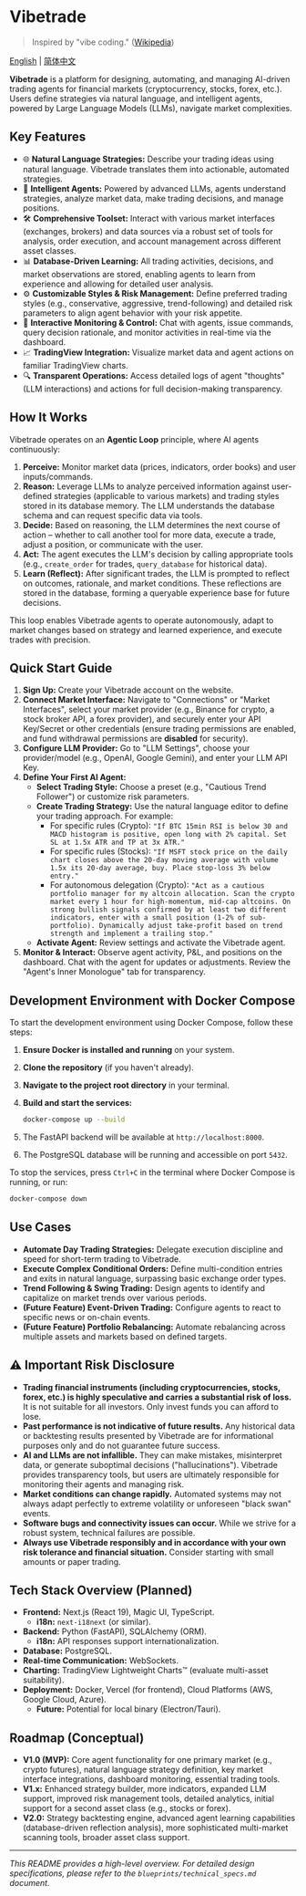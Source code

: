 # Vibetrade

> Inspired by "vibe coding." ([Wikipedia](https://en.wikipedia.org/wiki/Vibe_coding))

[English](./README.md) | [简体中文](./README.zh-CN.md)

**Vibetrade** is a platform for designing, automating, and managing AI-driven trading agents for financial markets (cryptocurrency, stocks, forex, etc.). Users define strategies via natural language, and intelligent agents, powered by Large Language Models (LLMs), navigate market complexities.

## Key Features

* 🌐 **Natural Language Strategies:** Describe your trading ideas using natural language. Vibetrade translates them into actionable, automated strategies.
* 🤖 **Intelligent Agents:** Powered by advanced LLMs, agents understand strategies, analyze market data, make trading decisions, and manage positions.
* 🛠️ **Comprehensive Toolset:** Interact with various market interfaces (exchanges, brokers) and data sources via a robust set of tools for analysis, order execution, and account management across different asset classes.
* 📊 **Database-Driven Learning:** All trading activities, decisions, and market observations are stored, enabling agents to learn from experience and allowing for detailed user analysis.
* ⚙️ **Customizable Styles & Risk Management:** Define preferred trading styles (e.g., conservative, aggressive, trend-following) and detailed risk parameters to align agent behavior with your risk appetite.
* 💬 **Interactive Monitoring & Control:** Chat with agents, issue commands, query decision rationale, and monitor activities in real-time via the dashboard.
* 📈 **TradingView Integration:** Visualize market data and agent actions on familiar TradingView charts.
* 🔍 **Transparent Operations:** Access detailed logs of agent "thoughts" (LLM interactions) and actions for full decision-making transparency.

## How It Works

Vibetrade operates on an **Agentic Loop** principle, where AI agents continuously:

1. **Perceive:** Monitor market data (prices, indicators, order books) and user inputs/commands.
2. **Reason:** Leverage LLMs to analyze perceived information against user-defined strategies (applicable to various markets) and trading styles stored in its database memory. The LLM understands the database schema and can request specific data via tools.
3. **Decide:** Based on reasoning, the LLM determines the next course of action – whether to call another tool for more data, execute a trade, adjust a position, or communicate with the user.
4. **Act:** The agent executes the LLM's decision by calling appropriate tools (e.g., `create_order` for trades, `query_database` for historical data).
5. **Learn (Reflect):** After significant trades, the LLM is prompted to reflect on outcomes, rationale, and market conditions. These reflections are stored in the database, forming a queryable experience base for future decisions.

This loop enables Vibetrade agents to operate autonomously, adapt to market changes based on strategy and learned experience, and execute trades with precision.

## Quick Start Guide

1. **Sign Up:** Create your Vibetrade account on the website.
2. **Connect Market Interface:** Navigate to "Connections" or "Market Interfaces", select your market provider (e.g., Binance for crypto, a stock broker API, a forex provider), and securely enter your API Key/Secret or other credentials (ensure trading permissions are enabled, and fund withdrawal permissions are **disabled** for security).
3. **Configure LLM Provider:** Go to "LLM Settings", choose your provider/model (e.g., OpenAI, Google Gemini), and enter your LLM API Key.
4. **Define Your First AI Agent:**
    * **Select Trading Style:** Choose a preset (e.g., "Cautious Trend Follower") or customize risk parameters.
    * **Create Trading Strategy:** Use the natural language editor to define your trading approach. For example:
        * For specific rules (Crypto): `"If BTC 15min RSI is below 30 and MACD histogram is positive, open long with 2% capital. Set SL at 1.5x ATR and TP at 3x ATR."`
        * For specific rules (Stocks): `"If MSFT stock price on the daily chart closes above the 20-day moving average with volume 1.5x its 20-day average, buy. Place stop-loss 3% below entry."`
        * For autonomous delegation (Crypto): `"Act as a cautious portfolio manager for my altcoin allocation. Scan the crypto market every 1 hour for high-momentum, mid-cap altcoins. On strong bullish signals confirmed by at least two different indicators, enter with a small position (1-2% of sub-portfolio). Dynamically adjust take-profit based on trend strength and implement a trailing stop."`
    * **Activate Agent:** Review settings and activate the Vibetrade agent.
5. **Monitor & Interact:** Observe agent activity, P&L, and positions on the dashboard. Chat with the agent for updates or adjustments. Review the "Agent's Inner Monologue" tab for transparency.

## Development Environment with Docker Compose

To start the development environment using Docker Compose, follow these steps:

1. **Ensure Docker is installed and running** on your system.
2. **Clone the repository** (if you haven't already).
3. **Navigate to the project root directory** in your terminal.
4. **Build and start the services:**

    ```bash
    docker-compose up --build
    ```

5. The FastAPI backend will be available at `http://localhost:8000`.
6. The PostgreSQL database will be running and accessible on port `5432`.

To stop the services, press `Ctrl+C` in the terminal where Docker Compose is running, or run:

```bash
docker-compose down
```

## Use Cases

* **Automate Day Trading Strategies:** Delegate execution discipline and speed for short-term trading to Vibetrade.
* **Execute Complex Conditional Orders:** Define multi-condition entries and exits in natural language, surpassing basic exchange order types.
* **Trend Following & Swing Trading:** Design agents to identify and capitalize on market trends over various periods.
* **(Future Feature) Event-Driven Trading:** Configure agents to react to specific news or on-chain events.
* **(Future Feature) Portfolio Rebalancing:** Automate rebalancing across multiple assets and markets based on defined targets.

## ⚠️ Important Risk Disclosure

* **Trading financial instruments (including cryptocurrencies, stocks, forex, etc.) is highly speculative and carries a substantial risk of loss.** It is not suitable for all investors. Only invest funds you can afford to lose.
* **Past performance is not indicative of future results.** Any historical data or backtesting results presented by Vibetrade are for informational purposes only and do not guarantee future success.
* **AI and LLMs are not infallible.** They can make mistakes, misinterpret data, or generate suboptimal decisions ("hallucinations"). Vibetrade provides transparency tools, but users are ultimately responsible for monitoring their agents and managing risk.
* **Market conditions can change rapidly.** Automated systems may not always adapt perfectly to extreme volatility or unforeseen "black swan" events.
* **Software bugs and connectivity issues can occur.** While we strive for a robust system, technical failures are possible.
* **Always use Vibetrade responsibly and in accordance with your own risk tolerance and financial situation.** Consider starting with small amounts or paper trading.

## Tech Stack Overview (Planned)

* **Frontend:** Next.js (React 19), Magic UI, TypeScript.
  * **i18n:** `next-i18next` (or similar).
* **Backend:** Python (FastAPI), SQLAlchemy (ORM).
  * **i18n:** API responses support internationalization.
* **Database:** PostgreSQL.
* **Real-time Communication:** WebSockets.
* **Charting:** TradingView Lightweight Charts™ (evaluate multi-asset suitability).
* **Deployment:** Docker, Vercel (for frontend), Cloud Platforms (AWS, Google Cloud, Azure).
  * **Future:** Potential for local binary (Electron/Tauri).

## Roadmap (Conceptual)

* **V1.0 (MVP):** Core agent functionality for one primary market (e.g., crypto futures), natural language strategy definition, key market interface integrations, dashboard monitoring, essential trading tools.
* **V1.x:** Enhanced strategy builder, more indicators, expanded LLM support, improved risk management tools, detailed analytics, initial support for a second asset class (e.g., stocks or forex).
* **V2.0:** Strategy backtesting engine, advanced agent learning capabilities (database-driven reflection analysis), more sophisticated multi-market scanning tools, broader asset class support.

---

*This README provides a high-level overview. For detailed design specifications, please refer to the `blueprints/technical_specs.md` document.*
